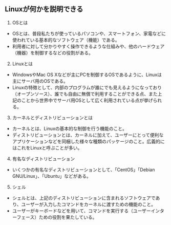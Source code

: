 ## Linuxが何かを説明できる

1. OSとは
* OSとは、普段私たちが使っているパソコンや、スマートフォン、家電などに使われている基本的なソフトウェア（機能）である。
* 利用者に対して分かりやすく操作できるような仕組みや、他のハードウェア（機器）を制御するなどの役割がある。

2. Linuxとは
* WindowsやMac OS Xなどが主にPCを制御するOSであるように、Linuxは主にサーバ用のOSである。
* Linuxの特徴として、内部のプログラムが誰にでも見えるようになっており（オープンソース）、誰でも自由に無償で利用することができる点、また上記のことから世界中でサーバ用OSとして広く利用されている点が挙げられる。

3. カーネルとディストリビューションとは
* カーネルとは、Linuxの基本的な制御を行う機能のこと。
* ディストリビューションとは、カーネルに加えて、ユーザーにとって便利なアプリケーションなどを同梱した様々な種類のパッケージのこと。広義的にはこれをLinuxと呼ぶことが多い。

4. 有名なディストリビューション
* いくつかの有名なディストリビューションとして、「CentOS」「Debian GNU/Linux」、「Ubuntu」などがある。

5. シェル
* シェルとは、上記のディストリビューションに含まれるソフトウェアであり、ユーザーが入力したコマンドをカーネルに渡すための機能のこと。
* ユーザーがキーボードなどを用いて、コマンドを実行する（ユーザーインターフェース）ための役割を果たしている。